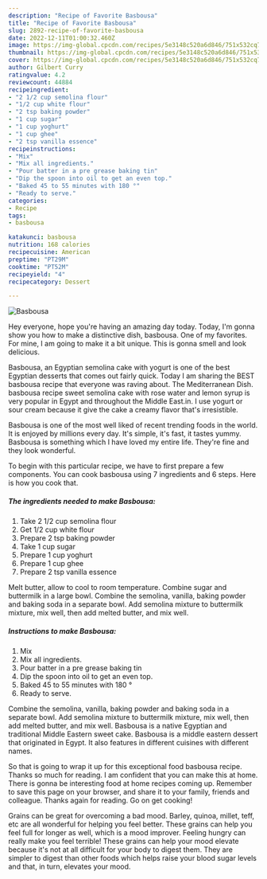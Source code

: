 ```yaml
---
description: "Recipe of Favorite Basbousa"
title: "Recipe of Favorite Basbousa"
slug: 2892-recipe-of-favorite-basbousa
date: 2022-12-11T01:00:32.460Z
image: https://img-global.cpcdn.com/recipes/5e3148c520a6d846/751x532cq70/basbousa-recipe-main-photo.jpg
thumbnail: https://img-global.cpcdn.com/recipes/5e3148c520a6d846/751x532cq70/basbousa-recipe-main-photo.jpg
cover: https://img-global.cpcdn.com/recipes/5e3148c520a6d846/751x532cq70/basbousa-recipe-main-photo.jpg
author: Gilbert Curry
ratingvalue: 4.2
reviewcount: 44884
recipeingredient:
- "2 1/2 cup semolina flour"
- "1/2 cup white flour"
- "2 tsp baking powder"
- "1 cup sugar"
- "1 cup yoghurt"
- "1 cup ghee"
- "2 tsp vanilla essence"
recipeinstructions:
- "Mix"
- "Mix all ingredients."
- "Pour batter in a pre grease baking tin"
- "Dip the spoon into oil to get an even top."
- "Baked 45 to 55 minutes with 180 °"
- "Ready to serve."
categories:
- Recipe
tags:
- basbousa

katakunci: basbousa 
nutrition: 168 calories
recipecuisine: American
preptime: "PT29M"
cooktime: "PT52M"
recipeyield: "4"
recipecategory: Dessert

---
```



![Basbousa](https://img-global.cpcdn.com/recipes/5e3148c520a6d846/751x532cq70/basbousa-recipe-main-photo.jpg)

Hey everyone, hope you're having an amazing day today. Today, I'm gonna show you how to make a distinctive dish, basbousa. One of my favorites. For mine, I am going to make it a bit unique. This is gonna smell and look delicious.

Basbousa, an Egyptian semolina cake with yogurt is one of the best Egyptian desserts that comes out fairly quick. Today I am sharing the BEST basbousa recipe that everyone was raving about. The Mediterranean Dish. basbousa recipe sweet semolina cake with rose water and lemon syrup is very popular in Egypt and throughout the Middle East.in. I use yogurt or sour cream because it give the cake a creamy flavor that&#39;s irresistible.

Basbousa is one of the most well liked of recent trending foods in the world. It is enjoyed by millions every day. It's simple, it's fast, it tastes yummy. Basbousa is something which I have loved my entire life. They're fine and they look wonderful.


To begin with this particular recipe, we have to first prepare a few components. You can cook basbousa using 7 ingredients and 6 steps. Here is how you cook that.

<!--inarticleads1-->

##### The ingredients needed to make Basbousa:

1. Take 2 1/2 cup semolina flour
1. Get 1/2 cup white flour
1. Prepare 2 tsp baking powder
1. Take 1 cup sugar
1. Prepare 1 cup yoghurt
1. Prepare 1 cup ghee
1. Prepare 2 tsp vanilla essence


Melt butter, allow to cool to room temperature. Combine sugar and buttermilk in a large bowl. Combine the semolina, vanilla, baking powder and baking soda in a separate bowl. Add semolina mixture to buttermilk mixture, mix well, then add melted butter, and mix well. 

<!--inarticleads2-->

##### Instructions to make Basbousa:

1. Mix
1. Mix all ingredients.
1. Pour batter in a pre grease baking tin
1. Dip the spoon into oil to get an even top.
1. Baked 45 to 55 minutes with 180 °
1. Ready to serve.


Combine the semolina, vanilla, baking powder and baking soda in a separate bowl. Add semolina mixture to buttermilk mixture, mix well, then add melted butter, and mix well. Basbousa is a native Egyptian and traditional Middle Eastern sweet cake. Basbousa is a middle eastern dessert that originated in Egypt. It also features in different cuisines with different names. 

So that is going to wrap it up for this exceptional food basbousa recipe. Thanks so much for reading. I am confident that you can make this at home. There is gonna be interesting food at home recipes coming up. Remember to save this page on your browser, and share it to your family, friends and colleague. Thanks again for reading. Go on get cooking!

Grains can be great for overcoming a bad mood. Barley, quinoa, millet, teff, etc are all wonderful for helping you feel better. These grains can help you feel full for longer as well, which is a mood improver. Feeling hungry can really make you feel terrible! These grains can help your mood elevate because it's not at all difficult for your body to digest them. They are simpler to digest than other foods which helps raise your blood sugar levels and that, in turn, elevates your mood.

